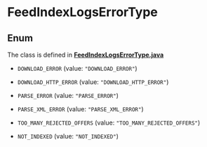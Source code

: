 

# FeedIndexLogsErrorType

## Enum

The class is defined in **[FeedIndexLogsErrorType.java](../../src/main/java/org/openapitools/model/FeedIndexLogsErrorType.java)**


* `DOWNLOAD_ERROR` (value: `"DOWNLOAD_ERROR"`)

* `DOWNLOAD_HTTP_ERROR` (value: `"DOWNLOAD_HTTP_ERROR"`)

* `PARSE_ERROR` (value: `"PARSE_ERROR"`)

* `PARSE_XML_ERROR` (value: `"PARSE_XML_ERROR"`)

* `TOO_MANY_REJECTED_OFFERS` (value: `"TOO_MANY_REJECTED_OFFERS"`)

* `NOT_INDEXED` (value: `"NOT_INDEXED"`)



